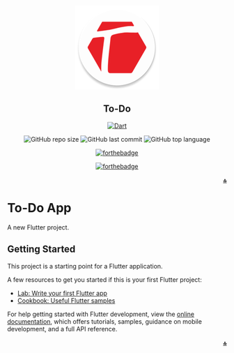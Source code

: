 <div align="center">


![alt text](https://github.com/Hossam-Sayed/fancy-todo-app/blob/master/android/app/src/main/res/mipmap-xxxhdpi/ic_launcher_round.png)

## To-Do


[![Dart](https://github.com/Hossam-Sayed/fancy-todo-app/actions/workflows/dart.yml/badge.svg)](https://github.com/Hossam-Sayed/fancy-todo-app/actions/workflows/dart.yml)

![GitHub repo size](https://img.shields.io/github/repo-size/Hossam-Sayed/fancy-todo-app) ![GitHub last commit](https://img.shields.io/github/last-commit/Hossam-Sayed/fancy-todo-app) ![GitHub top language](https://img.shields.io/github/languages/top/Hossam-Sayed/fancy-todo-app)

[![forthebadge](https://forthebadge.com/images/badges/built-with-love.svg)](https://forthebadge.com)
  
[![forthebadge](https://forthebadge.com/images/badges/built-for-android.svg)](https://forthebadge.com)
  
<div align=right>

**[`🔝`](#top)**

</div>

<div align="left">

# To-Do App

A new Flutter project.

## Getting Started

This project is a starting point for a Flutter application.

A few resources to get you started if this is your first Flutter project:

- [Lab: Write your first Flutter app](https://docs.flutter.dev/get-started/codelab)
- [Cookbook: Useful Flutter samples](https://docs.flutter.dev/cookbook)

For help getting started with Flutter development, view the
[online documentation](https://docs.flutter.dev/), which offers tutorials,
samples, guidance on mobile development, and a full API reference.
  
<div align=right>

**[`🔝`](#top)**

</div>
</div>
</div>
